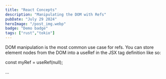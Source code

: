 ```yaml
---
title: "React Concepts"
description: "Manipulating the DOM with Refs"
pubDate: "July 29 2024"
heroImage: "/post_img.webp"
badge: "Demo badge"
tags: ["rust","tokio"]
---
```


DOM manipulation is the most common use case for refs. You can store element nodes from the DOM into a useRef in the JSX tag definition like so:

const myRef = useRef(null);

<div ref={myRef}>
	...
</div>

